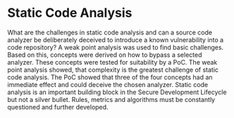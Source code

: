 # Static Code Analysis


What are the challenges in static code analysis and can a source code analyzer be deliberately deceived to introduce a known vulnerability into a code repository?
A weak point analysis was used to find basic challenges. Based on this, concepts were derived on how to bypass a selected analyzer. These concepts were tested for suitability by a PoC.
The weak point analysis showed, that complexity is the greatest challenge of static code analysis. The PoC showed that three of the four concepts had an immediate effect and could deceive the chosen analyzer.
Static code analysis is an important building block in the Secure Development Lifecycle but not a silver bullet. Rules, metrics and algorithms must be constantly questioned and further developed. 

